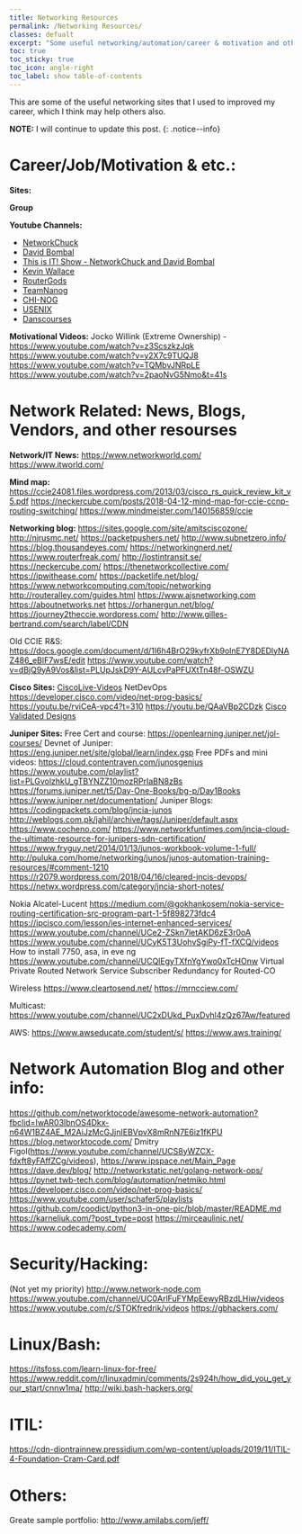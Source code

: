 ```yaml
---
title: Networking Resources
permalink: /Networking Resources/
classes: defualt
excerpt: "Some useful networking/automation/career & motivation and other sites that I used to improved my career"
toc: true
toc_sticky: true
toc_icon: angle-right
toc_label: show table-of-contents
---
```


This are some of the useful networking sites that I used to improved my career, which I think may help others also.

**NOTE:** I will continue to update this post.
{: .notice--info}

# Career/Job/Motivation & etc.: 
**Sites:**
<script src="http://www.network-node.com/blog/tag/Career"></script>
<script src="https://dmfigol.me/blog/becoming-a-better-engineer-study-tips"></script>
<script src="http://www.definethecloud.net/my-career-my-rules/"></script>
<script src="https://www.netacad.com/careers/career-advice/networking-applying-interviewing/seven-ways-to-impress-employers"></script>
<script src="https://www.netacad.com/careers/career-advice/networking-applying-interviewing/basics-building-your-brilliant-resume"></script>

**Group**
<script src="https://www.meetup.com/routergods/"></script>


**Youtube Channels:**
- [NetworkChuck](https://www.youtube.com/user/NetworkChuck/playlists)
- [David Bombal](https://www.youtube.com/c/DavidBombal/playlists)
- [This is IT! Show - NetworkChuck and David Bombal](https://www.youtube.com/c/ThisisITShowNetworkChuckandDavidBombal/videos)
- [Kevin Wallace](https://www.youtube.com/user/kwallaceccie/playlists)
- [RouterGods](https://www.youtube.com/user/routergods)
- [TeamNanog](youtube.com/user/TeamNANOG)
- [CHI-NOG](https://www.youtube.com/user/chicagonog)
- [USENIX](https://www.youtube.com/user/USENIXAssociation/videos)
- [Danscourses](https://www.youtube.com/c/danscourses/playlists)

**Motivational Videos:**
Jocko Willink (Extreme Ownership) - https://www.youtube.com/watch?v=z3ScszkzJqk
https://www.youtube.com/watch?v=y2X7c9TUQJ8
https://www.youtube.com/watch?v=TQMbvJNRpLE
https://www.youtube.com/watch?v=2paoNvG5Nmo&t=41s


# Network Related: News, Blogs, Vendors, and other resourses

**Network/IT News:**
https://www.networkworld.com/
https://www.itworld.com/

**Mind map:**
https://ccie24081.files.wordpress.com/2013/03/cisco_rs_quick_review_kit_v5.pdf
https://neckercube.com/posts/2018-04-12-mind-map-for-ccie-ccnp-routing-switching/
https://www.mindmeister.com/140156859/ccie

**Networking blog:**
https://sites.google.com/site/amitsciscozone/
http://njrusmc.net/
https://packetpushers.net/
http://www.subnetzero.info/
https://blog.thousandeyes.com/
https://networkingnerd.net/
https://www.routerfreak.com/
http://lostintransit.se/
https://neckercube.com/
https://thenetworkcollective.com/
https://ipwithease.com/
https://packetlife.net/blog/
https://www.networkcomputing.com/topic/networking
http://routeralley.com/guides.html
https://www.ajsnetworking.com
https://aboutnetworks.net
https://orhanergun.net/blog/
https://journey2theccie.wordpress.com/
http://www.gilles-bertrand.com/search/label/CDN

Old CCIE R&S:
 https://docs.google.com/document/d/1I6h4BrO29kyfrXb9olnE7Y8DEDlyNAZ486_eBlF7wsE/edit
https://www.youtube.com/watch?v=dBjQ9yA9Vos&list=PLUpJskD9Y-AULcvPaPFUXtTn48f-OSWZU

**Cisco Sites:**
[CiscoLive-Videos](https://www.ciscolive.com/global/featured-on-demand.html)
NetDevOps
https://developer.cisco.com/video/net-prog-basics/
https://youtu.be/rviCeA-vpc4?t=310
https://youtu.be/QAaVBp2CDzk
[Cisco Validated Designs](https://www.cisco.com/c/en/us/solutions/enterprise/validated-design-program/networking_solutions_products_genericcontent0900aecd80601e22.html)


**Juniper Sites:**
Free Cert and course: https://openlearning.juniper.net/jol-courses/
Devnet of Juniper: https://eng.juniper.net/site/global/learn/index.gsp
Free PDFs and mini videos: https://cloud.contentraven.com/junosgenius
https://www.youtube.com/playlist?list=PLGvolzhkU_gTBYNZZ10mozRPrIaBN8zBs
https://forums.juniper.net/t5/Day-One-Books/bg-p/Day1Books
https://www.juniper.net/documentation/
Juniper Blogs: 
https://codingpackets.com/blog/jncia-junos
http://weblogs.com.pk/jahil/archive/tags/Juniper/default.aspx
https://www.cocheno.com/
https://www.networkfuntimes.com/jncia-cloud-the-ultimate-resource-for-junipers-sdn-certification/
https://www.fryguy.net/2014/01/13/junos-workbook-volume-1-full/
http://puluka.com/home/networking/junos/junos-automation-training-resources/#comment-1210
https://r2079.wordpress.com/2018/04/16/cleared-jncis-devops/
https://netwx.wordpress.com/category/jncia-short-notes/



Nokia Alcatel-Lucent
https://medium.com/@gokhankosem/nokia-service-routing-certification-src-program-part-1-5f898273fdc4
https://ipcisco.com/lesson/ies-internet-enhanced-services/
https://www.youtube.com/channel/UCe2-ZSkn7letAKD6zE3r0oA
https://www.youtube.com/channel/UCyK5T3UohvSgiPy-fT-fXCQ/videos
How to install 7750, asa, in eve ng https://www.youtube.com/channel/UCQlEgyTXfnYgYwo0xTcHOnw
Virtual Private Routed Network Service
Subscriber Redundancy for Routed-CO

Wireless
https://www.cleartosend.net/
https://mrncciew.com/

Multicast:
https://www.youtube.com/channel/UC2xDUkd_PuxDvhl4zQz67Aw/featured

AWS: https://www.awseducate.com/student/s/
https://www.aws.training/
 
# Network Automation Blog and other info:
https://github.com/networktocode/awesome-network-automation?fbclid=IwAR03lbnOS4Dkx-n64W1BZ4AE_M2AiJzMcGJjnIEBVpvX8mRnN7E6iz1fKPU
https://blog.networktocode.com/
Dmitry Figol(https://www.youtube.com/channel/UCS8yWZCX-fdxft8yFAffZCg/videos),
https://www.ipspace.net/Main_Page
https://dave.dev/blog/
http://networkstatic.net/golang-network-ops/
https://pynet.twb-tech.com/blog/automation/netmiko.html
https://developer.cisco.com/video/net-prog-basics/
https://www.youtube.com/user/schafer5/playlists
https://github.com/coodict/python3-in-one-pic/blob/master/README.md
https://karneliuk.com/?post_type=post
https://mirceaulinic.net/
https://www.codecademy.com/

# Security/Hacking:
(Not yet my priority)
http://www.network-node.com
https://www.youtube.com/channel/UC0ArlFuFYMpEewyRBzdLHiw/videos
https://www.youtube.com/c/STOKfredrik/videos
https://gbhackers.com/


# Linux/Bash:
https://itsfoss.com/learn-linux-for-free/
https://www.reddit.com/r/linuxadmin/comments/2s924h/how_did_you_get_your_start/cnnw1ma/
http://wiki.bash-hackers.org/


# ITIL:
https://cdn-diontrainnew.pressidium.com/wp-content/uploads/2019/11/ITIL-4-Foundation-Cram-Card.pdf

# Others:
Greate sample portfolio: http://www.amilabs.com/jeff/
